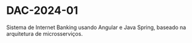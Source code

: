# DAC-2024-01
Sistema de Internet Banking usando Angular e Java Spring, baseado na arquitetura de microsserviços.
